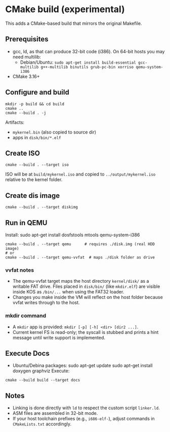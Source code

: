 # CMake build (experimental)

This adds a CMake-based build that mirrors the original Makefile.

## Prerequisites
- gcc, ld, as that can produce 32-bit code (i386). On 64-bit hosts you may need multilib:
  - Debian/Ubuntu: `sudo apt-get install build-essential gcc-multilib g++-multilib binutils grub-pc-bin xorriso qemu-system-i386`
- CMake 3.16+

## Configure and build
```
mkdir -p build && cd build
cmake ..
cmake --build . -j
```
Artifacts:
- `mykernel.bin` (also copied to source dir)
- apps in `disk/bin/*.elf`

## Create ISO
```
cmake --build . --target iso
```
ISO will be at `build/mykernel.iso` and copied to `../output/mykernel.iso` relative to the kernel folder.

## Create dis image
```
cmake --build . --target diskimg
```

## Run in QEMU

Install:
sudo apt-get install dosfstools mtools qemu-system-i386


```
cmake --build . --target qemu      # requires ./disk.img (real HDD image)
# or
cmake --build . --target qemu-vvfat  # maps ./disk folder as drive
```

### vvfat notes
- The qemu-vvfat target maps the host directory `kernel/disk/` as a writable FAT drive. Files placed in `disk/bin/` (like `mkdir.elf`) are visible inside KOS as `/bin/...` when using the FAT32 loader.
- Changes you make inside the VM will reflect on the host folder because vvfat writes through to the host.

### mkdir command
- A `mkdir` app is provided: `mkdir [-p] [-h] <dir> [dir2 ...]`.
- Current kernel FS is read-only; the syscall is stubbed and prints a hint message until write support is implemented.

## Execute Docs
* Ubuntu/Debina packages:
sudo apt-get update
sudo apt-get install doxygen graphviz
Execute:
```
cmake --build build --target docs
```

## Notes
- Linking is done directly with `ld` to respect the custom script `linker.ld`.
- ASM files are assembled in 32-bit mode.
- If your host toolchain prefixes (e.g., `i686-elf-`), adjust commands in `CMakeLists.txt` accordingly.
